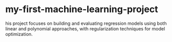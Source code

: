 # my-first-machine-learning-project
his project focuses on building and evaluating regression models using both linear and polynomial approaches, with regularization techniques for model optimization.
